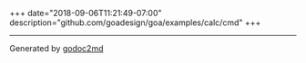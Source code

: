 +++
date="2018-09-06T11:21:49-07:00"
description="github.com/goadesign/goa/examples/calc/cmd"
+++

- - -
Generated by [godoc2md](https://godoc.org/github.com/davecheney/godoc2md)
